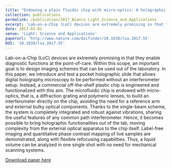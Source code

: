 ```yaml
---
title: "Endowing a plain fluidic chip with micro-optics: A holographic microscope slide"
collection: publications
permalink: /publication/2017_Bianco_Light_Science_and_Applications
excerpt: 'Lab-on-a-Chip (LoC) devices are extremely promising in that they enable diagnostic functions at the point-of-care. Within this scope, an important goal is to design imaging schemes that can be used out of the laboratory. In this paper, we introduce and test a pocket holographic slide that allows digital holography microscopy to be performed without an interferometer setup. Instead, a commercial off-the-shelf plastic chip is engineered and functionalized with this aim. The microfluidic chip is endowed with micro-optics, that is, a diffraction grating and polymeric lenses, to build an interferometer directly on the chip, avoiding the need for a reference arm and external bulky optical components. Thanks to the single-beam scheme, the system is completely integrated and robust against vibrations, sharing the useful features of any common path interferometer. Hence, it becomes possible to bring holographic functionalities out of the lab, moving complexity from the external optical apparatus to the chip itself. Label-free imaging and quantitative phase contrast mapping of live samples are demonstrated, along with flexible refocusing capabilities. Thus, a liquid volume can be analyzed in one single shot with no need for mechanical scanning systems.'
date: 2017-01-01
venue: 'Light: Science and Applications'
paperurl: 'http://www.nature.com/doifinder/10.1038/lsa.2017.55'
DOI: '10.1038/lsa.2017.55'
---
```

Lab-on-a-Chip (LoC) devices are extremely promising in that they enable diagnostic functions at the point-of-care. Within this scope, an important goal is to design imaging schemes that can be used out of the laboratory. In this paper, we introduce and test a pocket holographic slide that allows digital holography microscopy to be performed without an interferometer setup. Instead, a commercial off-the-shelf plastic chip is engineered and functionalized with this aim. The microfluidic chip is endowed with micro-optics, that is, a diffraction grating and polymeric lenses, to build an interferometer directly on the chip, avoiding the need for a reference arm and external bulky optical components. Thanks to the single-beam scheme, the system is completely integrated and robust against vibrations, sharing the useful features of any common path interferometer. Hence, it becomes possible to bring holographic functionalities out of the lab, moving complexity from the external optical apparatus to the chip itself. Label-free imaging and quantitative phase contrast mapping of live samples are demonstrated, along with flexible refocusing capabilities. Thus, a liquid volume can be analyzed in one single shot with no need for mechanical scanning systems.

[Download paper here](http://www.nature.com/doifinder/10.1038/lsa.2017.55)
